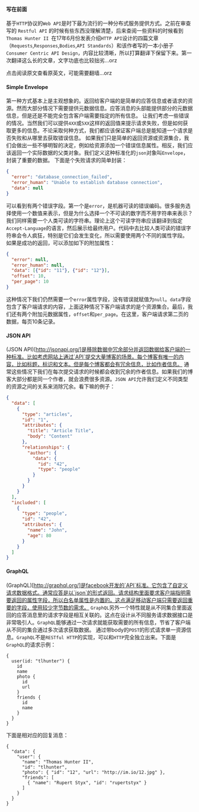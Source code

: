 #### 写在前面
基于`HTTP`协议的`Web API`是时下最为流行的一种分布式服务提供方式。之前在审查写的 `Restful API` 的时候有些东西没理解清楚，后来查阅一些资料的时候看到 `Thomas Hunter II `在17年6月份发表介绍`HTTP API`设计的四篇文章（`Requests`,`Responses`,`Bodies`,`API Standards`）和该作者写的一本小册子`Consumer Centric API Design`，内容比较清晰，所以打算翻译下保留下来。第一次翻译这么长的文章，文字功底也比较拙劣...orz

点击阅读原文查看原英文，可能需要翻墙...orz

#### Simple Envelope
第一种方式基本上是主观想象的。返回给客户端的是简单的应答信息或者请求的资源。然而大部分情况下需要提供元数据信息。应答消息的头部能提供部分的元数据信息，但是还是不能完全包含客户端需要指定的所有信息。
让我们考虑一些错误的情况。当然我们可以提供`4XX`或`5XX`这样的返回值来提示请求失败，但是如何获取更多的信息。不论采取何种方式，我们都应该保证客户端总是能知道一个请求是否失败和从哪里去获取错误信息。
如果我们只是简单的返回资源或资源集合，我们会做出一些不够明智的决定，例如给资源添加一个错误信息属性。相反，我们应该返回一个实际数据的父类对象。我们定义这种标准化的`json`对象叫`Envelope`，封装了重要的数据。
下面是个失败请求的简单封装：
``` json
{
  "error": "database_connection_failed",
  "error_human": "Unable to establish database connection",
  "data": null
}
```
可以看到有两个错误字段。第一个是`error`，是机器可读的错误编码。很多服务选择使用一个数值来表示，但是为什么选择一个不可读的数字而不用字符串来表示？我们同样需要一个人类可读的字符串。理论上这个可读字符串应该翻译到指定`Accept-Language`的语言，然后展示给最终用户。代码中去比较人类可读的错误字符串会令人疯狂，特别是它们会发生变化，所以需要使用两个不同的属性字段。
如果是成功的返回，可以添加如下的附加属性：
``` json
{
  "error": null,
  "error_human": null,
  "data": [{"id": "11"}, {"id": "12"}],
  "offset": 10,
  "per_page": 10
}
```
这种情况下我们仍然需要一个`error`属性字段，没有错误就赋值为`null`。`data`字段包含了客户端请求的内容，上面这种情况下客户端请求的是个资源集合。最后，我们还有两个附加元数据属性，`offset`和`per_page`。在这里，客户端请求第二页的数据，每页10条记录。

#### JSON API
(JSON API)[http://jsonapi.org/]是移除数据中冗余部分并返回数据给客户端的一种标准。比如考虑网站上通过`API`提交大量博客的场景。每个博客有唯一的内容，比如标题，标识和文本。但是每个博客都会有冗余信息，比如作者信息。
通常这些情况下我们在每次提交请求的时候都会收到冗余的作者信息。如果我们的博客大部分都是同一个作者，就会浪费很多资源。`JSON API`允许我们定义不同类型的资源之间的关系来消除冗余。看下嘛的例子：
``` JSON
{
  "data": [
    {
      "type": "articles",
      "id": "1",
      "attributes": {
        "title": "Article Title",
        "body": "Content"
      },
      "relationships": {
        "author": {
          "data": {
            "id": "42",
            "type": "people"
          }
        }
      }
    }
  ],
  "included": [
    {
      "type": "people",
      "id": "42",
      "attributes": {
        "name": "John",
        "age": 80
      }
    }
  ]
}
```

#### GraphQL
(GraphQL)[http://graphql.org/]是facebook开发的`API`标准。它包含了自定义请求数据格式。通常应答是以`json`的形式返回。请求结构里面要求客户端指明需要返回的属性字段，所以白名单属性是内置的。这点满足移动客户端只需要返回重要的字段，使用较少字节数的需求。
`GraphQL`另外一个特性就是从不同集合里面返回的应答消息里的请求字段是相互关联的。这点在设计从不同服务请求数据接口是非常吸引人。`GraphQL`能够通过一次请求就能获取需要的所有信息，节省了客户端从不同的集合通过多次请求获取数据。
通过带body的`POST`的形式请求单一资源信息。`GraphQL`不是`RESTful HTTP`的实现，可以和`HTTP`完全独立出来。下面是`GraphQL`的请求示例：
```
{
  user(id: "tlhunter") {
    id
    name
    photo {
      id
      url
    }
    friends {
      id
      name
    }
  }
}
```
下面是相对应的回复消息：
```
{
  "data": {
    "user": {
      "name": "Thomas Hunter II",
      "id": "tlhunter",
      "photo": { "id": "12", "url": "http://im.io/12.jpg" },
      "friends": [
        { "name": "Rupert Styx", "id": "rupertstyx" }
      ]
    }
  }
}
```